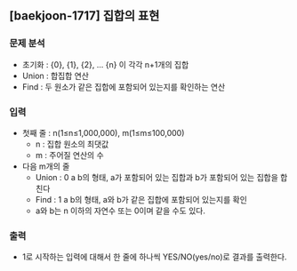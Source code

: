 ## [baekjoon-1717] 집합의 표현

### 문제 분석

- 초기화 : {0}, {1}, {2}, ... {n} 이 각각 n+1개의 집합
- Union : 합집합 연산
- Find : 두 원소가 같은 집합에 포함되어 있는지를 확인하는 연산

### 입력

- 첫째 줄 : n(1≤n≤1,000,000), m(1≤m≤100,000)
  - n : 집합 원소의 최댓값
  - m : 주어질 연산의 수
- 다음 m개의 줄
  - Union : 0 a b의 형태, a가 포함되어 있는 집합과 b가 포함되어 있는 집합을 합친다
  - Find : 1 a b의 형태, a와 b가 같은 집합에 포함되어 있는지를 확인
  - a와 b는 n 이하의 자연수 또는 0이며 같을 수도 있다.

### 출력

- 1로 시작하는 입력에 대해서 한 줄에 하나씩 YES/NO(yes/no)로 결과를 출력한다.
